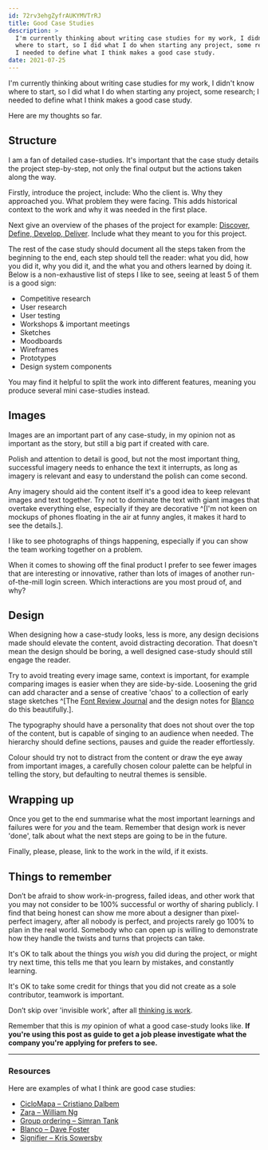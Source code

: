 ```yaml
---
id: 72rv3ehgZyfrAUKYMVTrRJ
title: Good Case Studies
description: > 
  I'm currently thinking about writing case studies for my work, I didn't know
  where to start, so I did what I do when starting any project, some research;
  I needed to define what I think makes a good case study.
date: 2021-07-25
---
```


I'm currently thinking about writing case studies for my work, I didn't know
where to start, so I did what I do when starting any project, some research; I
needed to define what I think makes a good case study.

Here are my thoughts so far.

## Structure

I am a fan of detailed case-studies. It's important that the case study details
the project step-by-step, not only the final output but the actions taken along
the way.

Firstly, introduce the project, include: Who the client is. Why they approached
you. What problem they were facing. This adds historical context to the work
and why it was needed in the first place.

Next give an overview of the phases of the project for example:
[Discover, Define, Develop, Deliver][dddd]. Include what they meant to you for
this project.

[dddd]: https://www.designcouncil.org.uk/news-opinion/what-framework-innovation-design-councils-evolved-double-diamond

The rest of the case study should document all the steps taken from the
beginning to the end, each step should tell the reader: what you did, how you
did it, why you did it, and the what you and others learned by doing it. Below
is a non-exhaustive list of steps I like to see, seeing at least 5 of them is a
good sign:

- Competitive research
- User research
- User testing
- Workshops & important meetings
- Sketches
- Moodboards
- Wireframes
- Prototypes
- Design system components

You may find it helpful to split the work into different features, meaning you
produce several mini case-studies instead.

## Images

Images are an important part of any case-study, in my opinion not as important
as the story, but still a big part if created with care.

Polish and attention to detail is good, but not the most important thing,
successful imagery needs to enhance the text it interrupts, as long as imagery
is relevant and easy to understand the polish can come second.

Any imagery should aid the content itself it's a good idea to keep relevant
images and text together. Try not to dominate the text with giant images that
overtake everything else, especially if they are decorative ^[I'm not keen on
mockups of phones floating in the air at funny angles, it makes it hard to see
the details.].

I like to see photographs of things happening, especially if you can show the
team working together on a problem.

When it comes to showing off the final product I prefer to see fewer images
that are interesting or innovative, rather than lots of images of another
run-of-the-mill login screen. Which interactions are you most proud of, and
why?

## Design

When designing how a case-study looks, less is more, any design decisions made
should elevate the content, avoid distracting decoration. That doesn't mean the
design should be boring, a well designed case-study should still engage the
reader.

Try to avoid treating every image same, context is important, for example
comparing images is easier when they are side-by-side. Loosening the grid can
add character and a sense of creative 'chaos' to a collection of early stage
sketches ^[The [Font Review Journal][frj] and the design notes for
[Blanco][blanco] do this beautifully.].

[frj]: https://fontreviewjournal.com/untitled-sans/
[blanco]:  https://www.fostertype.com/retail-type/blanco#notes

The typography should have a personality that does not shout over the top of
the content, but is capable of singing to an audience when needed. The
hierarchy should define sections, pauses and guide the reader effortlessly.

Colour should try not to distract from the content or draw the eye away from
important images, a carefully chosen colour palette can be helpful in telling
the story, but defaulting to neutral themes is sensible.

## Wrapping up

Once you get to the end summarise what the most important learnings and
failures were for *you* and the team. Remember that design work is never
'done', talk about what the next steps are going to be in the future.

Finally, please, please, link to the work in the wild, if it exists.

## Things to remember

Don’t be afraid to show work-in-progress, failed ideas, and other work that you
may not consider to be 100% successful or worthy of sharing publicly. I find
that being honest can show me more about a designer than pixel-perfect imagery,
after all nobody is perfect, and projects rarely go 100% to plan in the real
world. Somebody who can open up is willing to  demonstrate how they handle the
twists and turns that projects can take.

It's OK to talk about the things you *wish* you did during the project, or
might try next time, this tells me that you learn by mistakes, and constantly
learning.

It's OK to take some credit for things that you did not create as a sole
contributor, teamwork is important.

Don’t skip over 'invisible work', after all [thinking is work][dan].

[dan]: https://daneden.me/blog/2021/thinking-is-work

Remember that this is *my* opinion of what a good case-study looks like. **If
you're using this post as guide to get a job please investigate what the
company you're applying for prefers to see.**

***

### Resources

Here are examples of what I think are good case studies:

- [CicloMapa – Cristiano Dalbem](https://www.cristianodalbem.com/ciclomapa/)
- [Zara – William Ng](https://uxdesign.cc/zara-a-usability-case-study-981b7ca93db8#.mqsxfaduy)
- [Group ordering – Simran Tank](https://bootcamp.uxdesign.cc/case-study-a-group-ordering-feature-for-swiggy-2d73b7b01f1f)
- [Blanco – Dave Foster](https://www.fostertype.com/retail-type/blanco#notes)
- [Signifier – Kris Sowersby](https://klim.co.nz/blog/signifier-design-information/)
